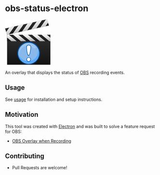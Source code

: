 # obs-status-electron

![](./docs/images/logo.png)

An overlay that displays the status of [OBS](https://obsproject.com/) recording events.

## Usage

See [usage](./usage) for installation and setup instructions.

## Motivation

This tool was created with [Electron](https://www.electronjs.org/) and was built to solve a feature request for OBS:

* [OBS Overlay when Recording](https://obsproject.com/forum/threads/overlay-if-it-is-recording.98137/)

## Contributing

* Pull Requests are welcome!
